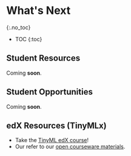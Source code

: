 # What's Next
{:.no_toc}

* TOC
{:toc}

## Student Resources
<div class="message">
Coming <b>soon</b>.
</div>

## Student Opportunities
<div class="message">
Coming <b>soon</b>.
</div>

## edX Resources (TinyMLx)
* Take the [TinyML edX course](https://www.edx.org/professional-certificate/harvardx-tiny-machine-learning)!
* Our refer to our [open courseware materials](https://github.com/tinyMLx/courseware/tree/master/edX).